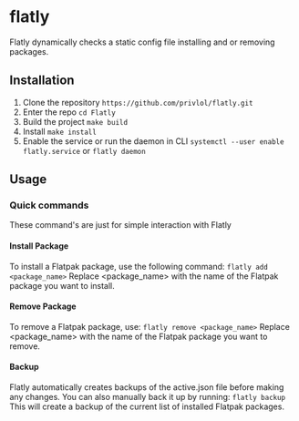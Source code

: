 # flatly

Flatly dynamically checks a static config file installing and or removing packages.

## Installation

1. Clone the repository `https://github.com/privlol/flatly.git`
2. Enter the repo `cd Flatly`
3. Build the project `make build`
4. Install `make install`
6. Enable the service or run the daemon in CLI `systemctl --user enable flatly.service` or `flatly daemon`

## Usage

### Quick commands
These command's are just for simple interaction with Flatly

#### Install Package

To install a Flatpak package, use the following command:
`flatly add <package_name>`
Replace <package_name> with the name of the Flatpak package you want to install.

#### Remove Package

To remove a Flatpak package, use:
`flatly remove <package_name>`
Replace <package_name> with the name of the Flatpak package you want to remove.

#### Backup

Flatly automatically creates backups of the active.json file before making any changes. You can also manually back it up by running:
`flatly backup`
This will create a backup of the current list of installed Flatpak packages.
